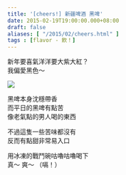 ```yaml
---
title: '[cheers!] 新疆啤酒 黑啤'
date: 2015-02-19T19:00:00.000+08:00
draft: false
aliases: [ "/2015/02/cheers.html" ]
tags : [flavor - 飲！]
---
```


新年要喜氣洋洋要大紫大紅？  
我偏愛黑色～  

[![](https://farm8.staticflickr.com/7389/16389785489_615d0ea0be_z.jpg)](https://farm8.staticflickr.com/7389/16389785489_615d0ea0be_z.jpg)

黑啤本身沈穩帶香  
而平日的黑啤有點苦  
像老氣點的男人喝的東西  
  
不過這隻一些苦味都沒有  
反而有點甜非常易入口  
  
用冰凍的戰鬥碗咕嚕咕嚕喝下  
真～ 爽～ （嗝！）